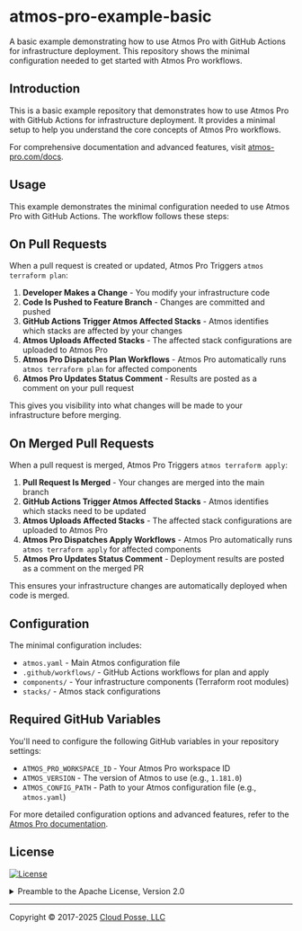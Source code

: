 # atmos-pro-example-basic


A basic example demonstrating how to use Atmos Pro with GitHub Actions for infrastructure deployment. This repository shows the minimal configuration needed to get started with Atmos Pro workflows.


## Introduction

This is a basic example repository that demonstrates how to use Atmos Pro with GitHub Actions for infrastructure deployment. It provides a minimal setup to help you understand the core concepts of Atmos Pro workflows.

For comprehensive documentation and advanced features, visit [atmos-pro.com/docs](https://atmos-pro.com/docs).



## Usage

This example demonstrates the minimal configuration needed to use Atmos Pro with GitHub Actions. The workflow follows these steps:

## On Pull Requests

When a pull request is created or updated, Atmos Pro Triggers `atmos terraform plan`:

1. **Developer Makes a Change** - You modify your infrastructure code
2. **Code Is Pushed to Feature Branch** - Changes are committed and pushed
3. **GitHub Actions Trigger Atmos Affected Stacks** - Atmos identifies which stacks are affected by your changes
4. **Atmos Uploads Affected Stacks** - The affected stack configurations are uploaded to Atmos Pro
5. **Atmos Pro Dispatches Plan Workflows** - Atmos Pro automatically runs `atmos terraform plan` for affected components
6. **Atmos Pro Updates Status Comment** - Results are posted as a comment on your pull request

This gives you visibility into what changes will be made to your infrastructure before merging.

## On Merged Pull Requests

When a pull request is merged, Atmos Pro Triggers `atmos terraform apply`:

1. **Pull Request Is Merged** - Your changes are merged into the main branch
2. **GitHub Actions Trigger Atmos Affected Stacks** - Atmos identifies which stacks need to be updated
3. **Atmos Uploads Affected Stacks** - The affected stack configurations are uploaded to Atmos Pro
4. **Atmos Pro Dispatches Apply Workflows** - Atmos Pro automatically runs `atmos terraform apply` for affected components
5. **Atmos Pro Updates Status Comment** - Deployment results are posted as a comment on the merged PR

This ensures your infrastructure changes are automatically deployed when code is merged.

## Configuration

The minimal configuration includes:
- `atmos.yaml` - Main Atmos configuration file
- `.github/workflows/` - GitHub Actions workflows for plan and apply
- `components/` - Your infrastructure components (Terraform root modules)
- `stacks/` - Atmos stack configurations

## Required GitHub Variables

You'll need to configure the following GitHub variables in your repository settings:

- `ATMOS_PRO_WORKSPACE_ID` - Your Atmos Pro workspace ID
- `ATMOS_VERSION` - The version of Atmos to use (e.g., `1.181.0`)
- `ATMOS_CONFIG_PATH` - Path to your Atmos configuration file (e.g., `atmos.yaml`)

For more detailed configuration options and advanced features, refer to the [Atmos Pro documentation](https://atmos-pro.com/docs).










## License

<a href="https://opensource.org/licenses/Apache-2.0"><img src="https://img.shields.io/badge/License-Apache%202.0-blue.svg?style=for-the-badge" alt="License"></a>

<details>
<summary>Preamble to the Apache License, Version 2.0</summary>
<br/>
<br/>



```text
Licensed to the Apache Software Foundation (ASF) under one
or more contributor license agreements.  See the NOTICE file
distributed with this work for additional information
regarding copyright ownership.  The ASF licenses this file
to you under the Apache License, Version 2.0 (the
"License"); you may not use this file except in compliance
with the License.  You may obtain a copy of the License at

  https://www.apache.org/licenses/LICENSE-2.0

Unless required by applicable law or agreed to in writing,
software distributed under the License is distributed on an
"AS IS" BASIS, WITHOUT WARRANTIES OR CONDITIONS OF ANY
KIND, either express or implied.  See the License for the
specific language governing permissions and limitations
under the License.
```
</details>


---
Copyright © 2017-2025 [Cloud Posse, LLC](https://cpco.io/copyright)
 